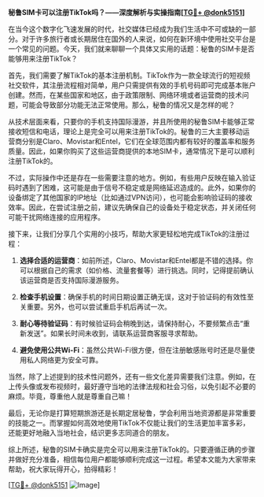 **秘鲁SIM卡可以注册TikTok吗？——深度解析与实操指南[[TG💪+ @donk5151](https://t.me/s/donk5151)]**

在当今这个数字化飞速发展的时代，社交媒体已经成为我们生活中不可或缺的一部分。对于许多旅行者或长期居住在国外的人来说，如何在新环境中使用社交平台是一个常见的问题。今天，我们就来聊聊一个具体又实用的话题：秘鲁的SIM卡是否能够用来注册TikTok？

首先，我们需要了解TikTok的基本注册机制。TikTok作为一款全球流行的短视频社交软件，其注册流程相对简单，用户只需提供有效的手机号码即可完成基本账户创建。然而，在某些国家和地区，由于政策限制、网络环境或者运营商的技术问题，可能会导致部分功能无法正常使用。那么，秘鲁的情况又是怎样的呢？

从技术层面来看，只要你的手机支持国际漫游，并且所使用的秘鲁SIM卡能够正常接收短信和电话，理论上是完全可以用来注册TikTok的。秘鲁的三大主要移动运营商分别是Claro、Movistar和Entel，它们在全球范围内都有较好的覆盖率和服务质量。因此，如果你购买了这些运营商提供的本地SIM卡，通常情况下是可以顺利注册TikTok的。

不过，实际操作中还是存在一些需要注意的地方。例如，有些用户反映在输入验证码时遇到了困难，这可能是由于信号不稳定或是网络延迟造成的。此外，如果你的设备绑定了其他国家的IP地址（比如通过VPN访问），也可能会影响验证码的接收效率。因此，在尝试注册之前，建议先确保自己的设备处于稳定状态，并关闭任何可能干扰网络连接的应用程序。

接下来，让我们分享几个实用的小技巧，帮助大家更轻松地完成TikTok的注册过程：

1. **选择合适的运营商**：如前所述，Claro、Movistar和Entel都是不错的选择。你可以根据自己的需求（如价格、流量套餐等）进行挑选。同时，记得提前确认该运营商是否支持国际漫游服务。

2. **检查手机设置**：确保手机的时间日期设置正确无误，这对于验证码的有效性至关重要。另外，也可以尝试重启手机后再试一次。

3. **耐心等待验证码**：有时候验证码会稍晚到达，请保持耐心，不要频繁点击“重新发送”。如果长时间未收到，请联系运营商客服寻求帮助。

4. **避免使用公共Wi-Fi**：虽然公共Wi-Fi很方便，但在注册敏感账号时还是尽量使用私人网络更为安全可靠。

当然，除了上述提到的技术性问题外，还有一些文化差异需要我们注意。例如，在上传头像或发布视频时，最好遵守当地的法律法规和社会习俗，以免引起不必要的麻烦。毕竟，尊重他人就是尊重自己嘛！

最后，无论你是打算短期旅游还是长期定居秘鲁，学会利用当地资源都是非常重要的技能之一。而掌握如何高效地使用TikTok不仅能让我们的生活更加丰富多彩，还能更好地融入当地社会，结识更多志同道合的朋友。

综上所述，秘鲁的SIM卡确实是完全可以用来注册TikTok的。只要遵循正确的步骤并做好充分准备，相信每位用户都能够顺利完成这一过程。希望本文能为大家带来帮助，祝大家玩得开心，拍得精彩！

[[TG💪+ @donk5151](https://t.me/s/donk5151) ![Image](https://i.postimg.cc/rwNCRYN7/Snipaste-2025-04-30-17-27-05.png)]